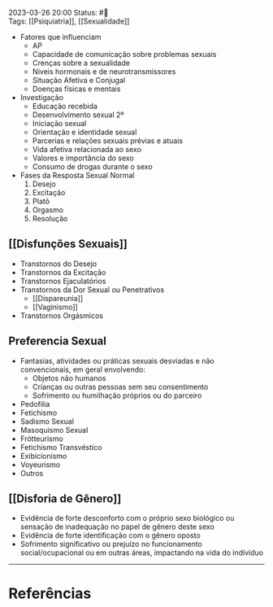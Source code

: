 2023-03-26 20:00
Status: #🌱   
Tags: [[Psiquiatria]], [[Sexualidade]]
<br/>
- Fatores que influenciam
	- AP
	- Capacidade de comunicação sobre problemas sexuais
	- Crenças sobre a sexualidade
	- Níveis hormonais e de neurotransmissores
	- Situação Afetiva e Conjugal
	- Doenças físicas e mentais
- Investigação
	- Educação recebida
	- Desenvolvimento sexual 2º
	- Iniciação sexual
	- Orientação e identidade sexual
	- Parcerias e relações sexuais prévias e atuais
	- Vida afetiva relacionada ao sexo
	- Valores e importância do sexo
	- Consumo de drogas durante o sexo
- Fases da Resposta Sexual Normal
	1. Desejo
	2. Excitação
	3. Platô
	4. Orgasmo
	5. Resolução
## [[Disfunções Sexuais]]
- Transtornos do Desejo
- Transtornos da Excitação
- Transtornos Ejaculatórios
- Transtornos da Dor Sexual ou Penetrativos
	- [[Dispareunia]]
	- [[Vaginismo]]
- Transtornos Orgásmicos
## Preferencia Sexual
- Fantasias, atividades ou práticas sexuais desviadas e não convencionais, em geral envolvendo:
	- Objetos não humanos
	- Crianças ou outras pessoas sem seu consentimento
	- Sofrimento ou humilhação próprios ou do parceiro
- Pedofilia
- Fetichismo
- Sadismo Sexual
- Masoquismo Sexual
- Frötteurismo
- Fetichismo Transvéstico
- Exibicionismo
- Voyeurismo
- Outros
## [[Disforia de Gênero]]
- Evidência de forte desconforto com o próprio sexo biológico ou sensação de inadequação no papel de gênero deste sexo
- Evidência de forte identificação com o gênero oposto
- Sofrimento significativo ou prejuízo no funcionamento social/ocupacional ou em outras áreas, impactando na vida do indivíduo
____
# Referências

